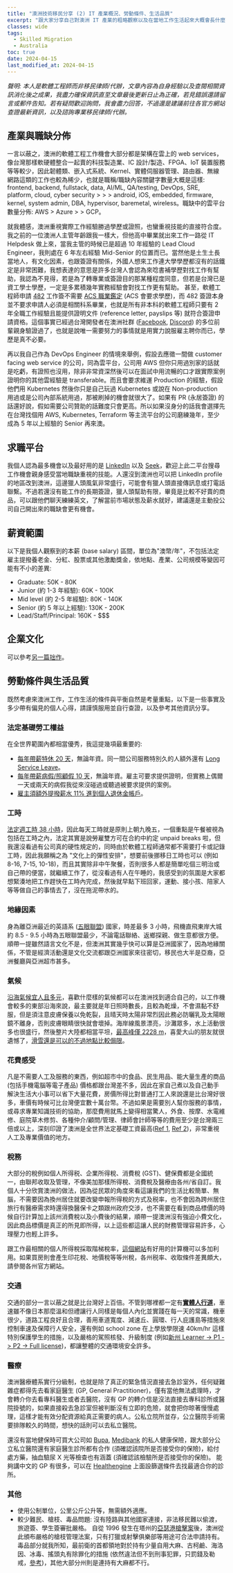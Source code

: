```yaml
---
title: "澳洲技術移民分享 (2) IT 產業概況、勞動條件、生活品質"
excerpt: "跟大家分享自己對澳洲 IT 產業的粗略觀察以及在當地工作生活起來大概會長什麼樣子"
classes: wide
tags: 
  - Skilled Migration
  - Australia
toc: true
date: 2024-04-15
last_modified_at: 2024-04-15
---
```


*聲明: 本人是軟體工程師而非移民律師/代辦，文章內容為自身經驗以及查閱相關資訊消化後之成果，我盡力確保資訊直至文章最後更新日止為正確，若見錯誤還請留言或郵件告知。若有疑問歡迎詢問，我會盡力回答，不過還是建議前往各官方網站查證最新資訊，以及諮詢專業移民律師/代辦。*

## 產業與職缺分佈

一言以蔽之，澳洲的軟體工程工作機會大部分都是架構在雲上的 web services，像台灣那樣軟硬體整合一起賣的科技製造業、IC 設計/製造、FPGA、IoT 裝置服務等等較少，因此韌體類、嵌入式系統、Kernel、實體伺服器管理、路由器、無線網路這類的工作也較為稀少，也就是職稱/職缺內容關鍵字數量大概是這樣: frontend, backend, fullstack, data, AI/ML, QA/testing, DevOps, SRE, platform, cloud, cyber security > > > android, iOS, embedded, firmware, kernel, system admin, DBA, hypervisor, baremetal, wireless。職缺中的雲平台數量分佈: AWS > Azure > > GCP。

就我體感，澳洲重視實際工作經驗勝過學歷或證照，也蠻重視技能的直接符合度。我之前的一位澳洲人主管年齡跟我一樣大，但他高中畢業就出來工作一路從 IT Helpdesk 做上來，當我主管的時候已是超過 10 年經驗的 Lead Cloud Engineer，我則處在 6 年左右經驗 Mid-Senior 的位置而已。當然他是土生土長當地人，有文化因素，也跟簽證有關係，外國人想來工作連大學學歷都沒有的話鐵定是非常困難，我想表達的意思是許多台灣人會認為來唸書補學歷對找工作有幫助，我認為不見得，若是為了轉專業或簽證目的那某種程度同意，但若是台灣已是資工學士學歷，一定是多累積幾年實務經驗會對找工作更有幫助。 甚至，軟體工程師申請 [482][482] 工作簽不需要 [ACS 職業鑑定](https://www.acs.org.au/msa.html) (ACS 會要求學歷)，而 482 簽證本身並不要求申請人必須是相關科系畢業，也就是所有非本科的軟體工程師只要有 2 年全職工作經驗且能提供證明文件 (reference letter, payslips 等) 就符合簽證申請資格。這個事實已經過台灣開發者在澳洲社群 ([Facebook][1], [Discord][2]) 的多位前輩親身驗證過了，也就是說唯一需要努力的事情就是用實力說服雇主聘你而已，學歷是真不必要。

再以我自己作為 DevOps Engineer 的情境來舉例，假設去應徵一間做 customer facing web service 的公司，同為雲平台，公司用 AWS 但你只用過別家的話就是吃虧，有證照也沒用，除非非常資深然後可以在面試中用流暢的口才跟實際案例證明你的其他雲經驗是 transferable。而且會要求維運 Production 的經驗，假設他們用 Kubernetes 然後你只是自己玩過 Kubernetes 或說在 Non-production 用過或是公司內部系統用過，那被刷掉的機會就很大了。如果有 PR (永居簽證) 的話還好說，假如需要公司贊助的話難度只會更高。所以如果沒身分的話我會選擇先在台灣找個用 AWS, Kubernetes, Terraform 等主流平台的公司磨練幾年，至少成為 5 年以上經驗的 Senior 再來澳。

## 求職平台

我個人認為最多機會以及最好用的是 [LinkedIn](https://www.linkedin.com/) 以及 [Seek](https://www.seek.com.au/)，歡迎上此二平台搜尋工作機會親身感受當地職缺重視的技能。人還沒到澳洲也可以把 LinkedIn profile 的地區改到澳洲，這邊獵人頭風氣非常盛行，可能會有獵人頭直接傳訊息或打電話聯繫。不過若還沒有能工作的長期簽證，獵人頭幫助有限，畢竟是比較不好賣的商品，可以跟他們聊天練練英文，了解當前市場狀態及薪水就好，建議還是主動投公司自己開出來的職缺會更有機會。

## 薪資範圍

以下是我個人觀察到的本薪 (base salary) 區間，單位為"澳幣/年"，不包括法定雇主提撥養老金、分紅、股票或其他激勵獎金，依地點、產業、公司規模等變因可能有不小的差異:

- Graduate: 50K - 80K
- Junior (約 1-3 年經驗): 60K - 100K
- Mid level (約 2-5 年經驗): 80K - 140K
- Senior (約 5 年以上經驗): 130K - 200K
- Lead/Staff/Principal: 160K - $$$

## 企業文化

可以參考[另一篇拙作](/zh-tw/cultural-experience-of-software-industry-in-taiwan-and-australia)。

## 勞動條件與生活品質

既然考慮來澳洲工作，工作生活的條件與平衡自然是考量重點，以下是一些事實及多少帶有偏見的個人心得，請謹慎服用並自行查證，以及參考其他資訊分享。

### 法定基礎勞工權益

在全世界範圍內都相當優秀，我這提幾項最重要的:
- [每年帶薪特休 20 天][20]，無論年資。同一間公司服務特別久的人額外還有 [Long Service Leave](https://www.fairwork.gov.au/leave/long-service-leave)。
- [每年帶薪病假/照顧假 10 天][10]，無論年資。雇主可要求提供證明，但實務上偶爾一天或兩天的病假我從來沒碰過或聽過被要求提供的案例。
- [雇主須額外提撥薪水 11% 進到個人退休金帳戶][11]。

### 工時

[法定週工時 38 小時][38]，因此每天工時就是原則上朝九晚五，一個重點是午餐被視為包括在工時之內，法定其實是說勞雇雙方可在合約中約定 unpaid breaks 啦，但我還沒看過有公司真的硬性規定的，同時由於軟體工程師通常都不需要打卡或記錄工時，因此我願稱之為 "文化上的彈性安排"，想要前後挪移日工時也可以 (例如 8-16, 7-15, 10-18)，而且其實除非中午聚餐，否則很多人都是簡單吃個三明治或自己帶的便當，就繼續工作了，從沒看過有人在午睡的，我感受到的氛圍是大家都想緊湊地把工作趕快在工時內完成，然後就早點下班回家，運動、接小孩、陪家人等等做自己的事情去了，沒在拖泥帶水的。

### 地緣因素

身為離亞洲最近的英語系 ([五眼聯盟](https://zh.wikipedia.org/wiki/%E4%BA%94%E7%9C%BC%E8%81%AF%E7%9B%9F)) 國家，時差最多 3 小時，飛機直飛東岸大城約 8.5 - 9.5 小時為五眼聯盟最少，不論電話聯絡、返鄉探親、做生意都很方便。 順帶一提雖然語言文化不是，但澳洲其實幾乎快可以算是亞洲國家了，因為地緣關係，不管是經濟活動還是文化交流都跟亞洲國家來往密切，移民也大半是亞裔，亞洲餐廳與亞洲超市甚多。

### 氣候

[沿海氣候宜人且多元](https://en.wikipedia.org/wiki/Climate_of_Australia)，喜歡什麼樣的氣候都可以在澳洲找到適合自己的，以工作機會較多的東部沿海來說，最主要就是年日照時數長，且較為乾燥，不會濕黏不舒服，但是須注意皮膚保養以免乾裂，且晴天時太陽非常烈因此務必防曬乳及太陽眼鏡不離身，否則皮膚眼睛很快就會壞掉。海岸線風景漂亮，沙灘眾多，水上活動很多也很盛行，然後整片大陸都相當平坦，[最高峰僅 2228 m](https://en.wikipedia.org/wiki/Mount_Kosciuszko)，喜愛大山的朋友就很遺憾了，[滑雪還是可以的不過地點比較侷限](https://en.wikipedia.org/wiki/Skiing_in_Australia)。

### 花費感受

凡是不需要人工及服務的東西，例如超市中的食品、民生用品、能大量生產的商品 (包括手機電腦等電子產品) 價格都跟台灣差不多，因此在家自己煮以及自己動手解決生活大小事可以省下大量花費，房價所得比對普通打工人來說還是比台灣好很多，車價有時候可比台灣便宜數十萬台幣。不過如果是需要別人幫你服務的事情，或尋求專業知識技術的協助，那麼費用就馬上變得相當驚人，外食、按摩、水電維修、庭院草木修剪、各種仲介/顧問/管理、律師會計師等等的費用至少是台灣兩三倍或以上，深刻印證了澳洲是全世界法定基礎工資最高([Ref 1](https://zh.wikipedia.org/wiki/%E5%90%84%E5%9C%8B%E6%9C%80%E4%BD%8E%E5%B7%A5%E8%B3%87%E5%88%97%E8%A1%A8), [Ref 2](https://www.fairwork.gov.au/pay-and-wages/minimum-wages#national))，非常重視人工及專業價值的地方。

### 稅務

大部分的稅例如個人所得税、企業所得稅、消費稅 (GST)、健保費都是全國統一，由聯邦收取及管理，不像美加那樣所得稅、消費稅及醫療由各州/省自訂。我個人十分欣賞澳洲的做法，因為從民眾的角度來看這讓我們的生活比較簡單、無腦，不需要因為換州居住就要改變申報所得稅的方式及税率，也不會因為跨州居住旅行有醫療需求時還得換醫保卡之類跟州政府交涉，也不需要在看到商品標價的時候自行計算加上該州消費稅以及小費後的結果，順帶一提澳洲沒有強迫小費文化，因此商品標價是真正的所見即所得，以上這些都這讓人民的財務管理容易許多，心理壓力也輕上許多。

跟工作最相關的個人所得稅採取階梯稅率，[這個網站](https://paycalculator.com.au/)有好用的計算機可以多加利用。如果買房則會產生印花稅、地價稅等等州稅，各州税率、收取條件差異頗大，請參閱各州官方網站。

### 交通

交通的部分一言以蔽之就是比台灣好上百倍。不管到哪裡都一定有[**實體人行道**](https://twitter.com/TransportforNSW/status/1765558841855574361)，車速雖不像日本那麼溫和但禮讓行人同樣是每個人內化並實踐在每一天的常識，機車很少，道路工程良好且合理，善用車道寬度、減速丘、圓環、行人庇護島等措施來控制車速及保障行人安全，還有例如 school zone 在上學放學限速 40km/hr 這樣特別保護學生的措施，以及嚴格的駕照核發、升級制度 (例如[新州 Learner -> P1 -> P2 -> Full license](https://www.service.nsw.gov.au/guide/getting-a-nsw-driver-licence))，都讓整體的交通環境安全許多。

### 醫療

澳洲醫療體系實行分級制，也就是除了真正的緊急情況直接去急診室外，任何疑難雜症都得先去看家庭醫生 (GP, General Practitioner)，僅有當他無法處理時，才會轉介你去看專科醫生或者去醫院，沒有 GP 的轉介信是沒法直接去專科診所或醫院掛號的，如果直接殺去急診室但被判斷沒有立即的危險，就會把你晾著慢慢處理，這樣才能有效分配資源給真正需要的病人。公私立院所並存，公立醫院手術需要排隊較久的時間，想快的話則可以去私立醫院。

還沒有當地健保時可買大公司如 [Bupa](https://www.bupa.com.au/health-insurance/cover/overseas-visitors), [Medibank](https://www.medibank.com.au/overseas-health-insurance/) 的私人健康保險，跟大部分公立私立醫院還有家庭醫生診所都有合作 (須確認該院所是否接受你的保險)，給付處方藥，抽血驗尿 X 光等檢查也有涵蓋 (須確認該檢驗所是否接受你的保險)。 能夠講中文的 GP 有很多，可以在 [Healthengine](https://healthengine.com.au/) 上面設篩選條件去找最適合你的診所。

### 其他

- 使用公制單位，公里公斤公升等，無需額外適應。
- 較少難民、槍枝、毒品問題: 沒有陸路與其他國家連接，非法移民難以偷渡，旅遊簽、學生簽審批嚴格。 自從 1996 發生在塔州的[亞瑟港槍擊案](https://zh.wikipedia.org/wiki/%E4%BA%9A%E7%91%9F%E6%B8%AF%E6%9E%AA%E5%87%BB%E6%A1%88)後，澳洲從此頒布嚴格的槍枝管理法案，只有打獵或射擊俱樂部等用途可合法申請持有。 毒品部分就我所知，最前衛的首都領地對於持有少量自用大麻、古柯鹼、海洛因、冰毒、搖頭丸有除罪化的措施 (依然違法但不到刑事犯罪，只罰錢及勒戒，[參考](https://www.abc.net.au/news/2023-10-28/canberra-drug-decriminalisation-laws-begin-today/103032128))，其他大部分州則是連持有大麻都不行。

[20]: <https://www.fairwork.gov.au/leave/annual-leave#how-much-annual-leave-an-employee-gets>
[10]: <https://www.fairwork.gov.au/leave/sick-and-carers-leave#paid-sick-leave>
[11]: <https://www.ato.gov.au/businesses-and-organisations/super-for-employers/paying-super-contributions/how-much-super-to-pay#ato-Workouthowmuchtopay>
[38]: <https://www.fairwork.gov.au/employment-conditions/hours-of-work-breaks-and-rosters/hours-of-work#maximum-weekly-hours>
[482]: <https://immi.homeaffairs.gov.au/visas/getting-a-visa/visa-listing/temporary-skill-shortage-482/medium-term-stream>

[1]: <https://www.facebook.com/groups/tw.devs.in.au/>
[2]: <https://discord.gg/23KQEcE>
